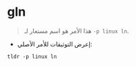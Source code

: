 # gln

> هذا الأمر هو اسم مستعار لـ `-p linux ln`.

- إعرض التوثيقات للأمر الأصلي:

`tldr -p linux ln`
